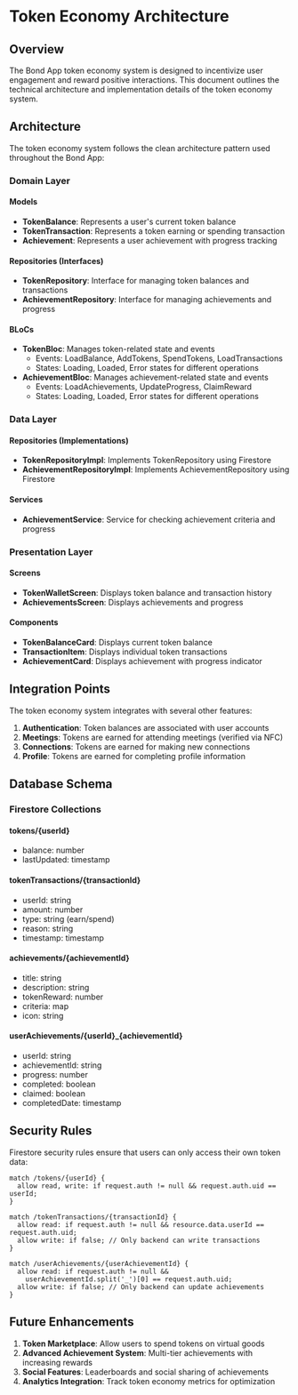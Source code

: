 # Token Economy Architecture

## Overview

The Bond App token economy system is designed to incentivize user engagement and reward positive interactions. This document outlines the technical architecture and implementation details of the token economy system.

## Architecture

The token economy system follows the clean architecture pattern used throughout the Bond App:

### Domain Layer

#### Models
- **TokenBalance**: Represents a user's current token balance
- **TokenTransaction**: Represents a token earning or spending transaction
- **Achievement**: Represents a user achievement with progress tracking

#### Repositories (Interfaces)
- **TokenRepository**: Interface for managing token balances and transactions
- **AchievementRepository**: Interface for managing achievements and progress

#### BLoCs
- **TokenBloc**: Manages token-related state and events
  - Events: LoadBalance, AddTokens, SpendTokens, LoadTransactions
  - States: Loading, Loaded, Error states for different operations
- **AchievementBloc**: Manages achievement-related state and events
  - Events: LoadAchievements, UpdateProgress, ClaimReward
  - States: Loading, Loaded, Error states for different operations

### Data Layer

#### Repositories (Implementations)
- **TokenRepositoryImpl**: Implements TokenRepository using Firestore
- **AchievementRepositoryImpl**: Implements AchievementRepository using Firestore

#### Services
- **AchievementService**: Service for checking achievement criteria and progress

### Presentation Layer

#### Screens
- **TokenWalletScreen**: Displays token balance and transaction history
- **AchievementsScreen**: Displays achievements and progress

#### Components
- **TokenBalanceCard**: Displays current token balance
- **TransactionItem**: Displays individual token transactions
- **AchievementCard**: Displays achievement with progress indicator

## Integration Points

The token economy system integrates with several other features:

1. **Authentication**: Token balances are associated with user accounts
2. **Meetings**: Tokens are earned for attending meetings (verified via NFC)
3. **Connections**: Tokens are earned for making new connections
4. **Profile**: Tokens are earned for completing profile information

## Database Schema

### Firestore Collections

#### tokens/{userId}
- balance: number
- lastUpdated: timestamp

#### tokenTransactions/{transactionId}
- userId: string
- amount: number
- type: string (earn/spend)
- reason: string
- timestamp: timestamp

#### achievements/{achievementId}
- title: string
- description: string
- tokenReward: number
- criteria: map
- icon: string

#### userAchievements/{userId}_{achievementId}
- userId: string
- achievementId: string
- progress: number
- completed: boolean
- claimed: boolean
- completedDate: timestamp

## Security Rules

Firestore security rules ensure that users can only access their own token data:

```
match /tokens/{userId} {
  allow read, write: if request.auth != null && request.auth.uid == userId;
}

match /tokenTransactions/{transactionId} {
  allow read: if request.auth != null && resource.data.userId == request.auth.uid;
  allow write: if false; // Only backend can write transactions
}

match /userAchievements/{userAchievementId} {
  allow read: if request.auth != null && 
    userAchievementId.split('_')[0] == request.auth.uid;
  allow write: if false; // Only backend can update achievements
}
```

## Future Enhancements

1. **Token Marketplace**: Allow users to spend tokens on virtual goods
2. **Advanced Achievement System**: Multi-tier achievements with increasing rewards
3. **Social Features**: Leaderboards and social sharing of achievements
4. **Analytics Integration**: Track token economy metrics for optimization
